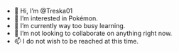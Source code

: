 - 👋 Hi, I’m @Treska01
- 👀 I’m interested in Pokémon.
- 🌱 I’m currently way too busy learning.
- 💞️ I’m not looking to collaborate on anything right now.
- 📫 I do not wish to be reached at this time.

<!---
Treska01/Treska01 is a ✨ special ✨ repository because its `README.md` (this file) appears on your GitHub profile.
You can click the Preview link to take a look at your changes.
--->
